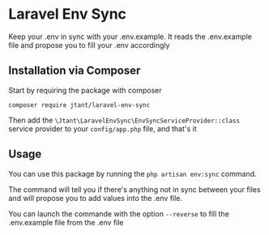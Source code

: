 # Laravel Env Sync

Keep your .env in sync with your .env.example. It reads the .env.example file and propose you to fill your .env accordingly

## Installation via Composer

Start by requiring the package with composer

```
composer require jtant/laravel-env-sync
```

Then add the `\Jtant\LaravelEnvSync\EnvSyncServiceProvider::class` service provider to your `config/app.php` file, and that's it

## Usage

You can use this package by running the `php artisan env:sync` command.

The command will tell you if there's anything not in sync between your files and will propose you to add values into the .env file.

You can launch the commande with the option `--reverse` to fill the .env.example file from the .env file
